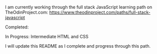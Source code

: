 I am currently working through the full stack JavaScript learning path on TheOdinProject.com: https://www.theodinproject.com/paths/full-stack-javascript

Completed:

In Progress: Intermediate HTML and CSS

I will update this README as I complete and progress through this path.
